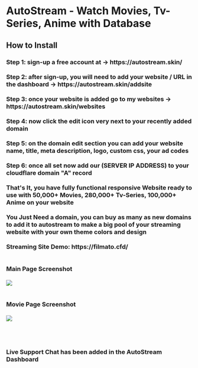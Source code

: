 <h1>AutoStream - Watch Movies, Tv-Series, Anime with Database</h1>

<h2>How to Install</h2>

<h3>Step 1: sign-up a free account at -> https://autostream.skin/
<br><br>
Step 2: after sign-up, you will need to add your website / URL in the dashboard -> https://autostream.skin/addsite
<br><br>
Step 3: once your website is added go to my websites -> https://autostream.skin/websites
<br><br>
Step 4: now click the edit icon very next to your recently added domain
<br><br>
Step 5: on the domain edit section you can add your website name, title, meta description, logo, custom css, your ad codes 
<br><br>
Step 6: once all set now add our (SERVER IP ADDRESS) to your cloudflare domain "A" record 
<br><br>
That's It, you have fully functional responsive Website ready to use with 50,000+ Movies, 280,000+ Tv-Series, 100,000+ Anime on your website
<br><br>
You Just Need a domain, you can buy as many as new domains to add it to autostream to make a big pool of your streaming website with your own theme colors and design
<br><br>
Streaming Site Demo: https://filmato.cfd/
<br><br><br>
Main Page Screenshot<br><br>
<img src="https://github.com/sizzlingkenny/filmato-2embed-movie-script-php/blob/main/img/1.png">
<br><br><br>
Movie Page Screenshot<br><br>
<img src="https://github.com/sizzlingkenny/filmato-2embed-movie-script-php/blob/main/img/2.png">
</h3>
<br><br>
<h3>Live Support Chat has been added in the AutoStream Dashboard</h3>
